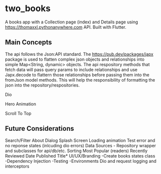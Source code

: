# two_books

A books app with a Collection page (index) and Details page using https://thomaxxl.pythonanywhere.com API. Built with Flutter.
## Main Concepts

The api follows the Json:API standard. The https://pub.dev/packages/japx package is used to flatten complex json objects and relationships into simple Map<String, dynamic> objects. The api respository methods that fetch data will pass query params to include relationships and use Japx.decode to flattern those relationships before passing them into the fromJson model methods. This will help the responsibility of formatting the json into the repository/respositories.

Dio

Hero Animation

Scroll To Top

## Future Considerations

Search/Filter
About Dialog
Splash Screen
Loading animation
Test error and no reponse states (inlcuding dio errors)
Data Sources - Repository wrapper and subclasses for api/db/etc.
Sorting
    Most Popular (readers)
    Recently Reviewed
    Date Published
    Title*
UI/UX/Branding
-Create books states class
-Dependency Injection
-Testing
-Environments
Dio and request logging and interceptors
